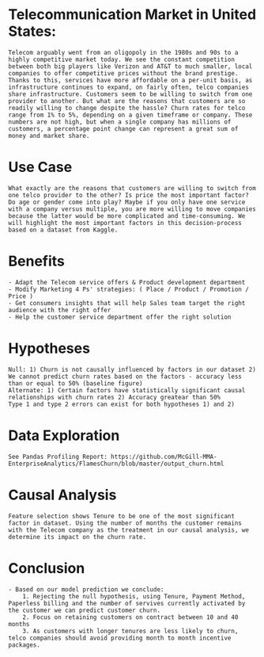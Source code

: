 # Telecommunication Market in United States:

    Telecom arguably went from an oligopoly in the 1980s and 90s to a highly competitive market today. We see the constant competition between both big players like Verizon and AT&T to much smaller, local companies to offer competitive prices without the brand prestige. Thanks to this, services have more affordable on a per-unit basis, as infrastructure continues to expand, on fairly often, telco companies share infrastructure. Customers seem to be willing to switch from one provider to another. But what are the reasons that customers are so readily willing to change despite the hassle? Churn rates for telco range from 1% to 5%, depending on a given timeframe or company. These numbers are not high, but when a single company has millions of customers, a percentage point change can represent a great sum of money and market share. 
   
# Use Case

    What exactly are the reasons that customers are willing to switch from one telco provider to the other? Is price the most important factor? Do age or gender come into play? Maybe if you only have one service with a company versus multiple, you are more willing to move companies because the latter would be more complicated and time-consuming. We will highlight the most important factors in this decision-process based on a dataset from Kaggle. 
    
# Benefits

    - Adapt the Telecom service offers & Product development department
    - Modify Marketing 4 Ps' strategies: ( Place / Product / Promotion / Price )
    - Get consumers insights that will help Sales team target the right audience with the right offer
    - Help the customer service department offer the right solution
    
# Hypotheses 

    Null: 1) Churn is not causally influenced by factors in our dataset 2) We cannot predict churn rates based on the factors - accuracy less than or equal to 50% (baseline figure) 
    Alternate: 1) Certain factors have statistically significant causal relationships with churn rates 2) Accuracy greatear than 50%
    Type 1 and type 2 errors can exist for both hypotheses 1) and 2) 
    
# Data Exploration 

    See Pandas Profiling Report: https://github.com/McGill-MMA-EnterpriseAnalytics/FlamesChurn/blob/master/output_churn.html

# Causal Analysis 
    Feature selection shows Tenure to be one of the most significant factor in dataset. Using the number of months the customer remains     with the Telecom company as the treatment in our causal analysis, we determine its impact on the churn rate.

# Conclusion 
    - Based on our model prediction we conclude:
        1. Rejecting the null hypothesis, using Tenure, Payment Method, Paperless billing and the number of servives currently activated by the customer we can predict customer churn.
        2. Focus on retaining customers on contract between 10 and 40 months 
        3. As customers with longer tenures are less likely to churn, telco companies should avoid providing month to month incentive packages.
